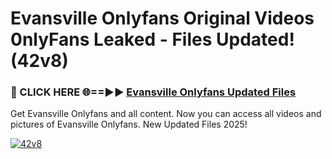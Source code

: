 # Evansville Onlyfans Original Videos 0nlyFans Leaked - Files Updated! (42v8)

<h3>🔴 CLICK HERE 🌐==►► <a href="https://tinyurl.com/ehrbuxhb" rel="nofollow">Evansville Onlyfans Updated Files</a></h3>

Get Evansville Onlyfans and all content. Now you can access all videos and pictures of Evansville Onlyfans. New Updated Files 2025!

[![42v8](https://i.imgur.com/lVYEuWS.gif)](https://tinyurl.com/ehrbuxhb)
